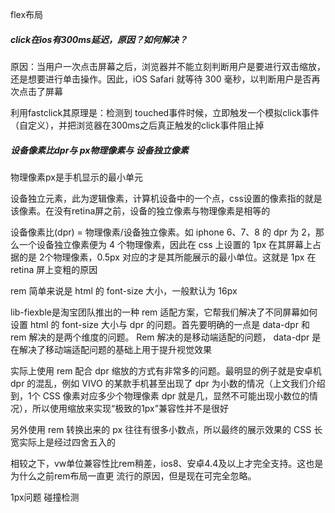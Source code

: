 flex布局

##### click在ios有300ms延迟，原因？如何解决？

原因：当用户一次点击屏幕之后，浏览器并不能立刻判断用户是要进行双击缩放，还是想要进行单击操作。因此，iOS Safari 就等待 300 毫秒，以判断用户是否再次点击了屏幕 

利用fastclick其原理是：检测到 touched事件时候，立即触发一个模拟click事件（自定义），并把浏览器在300ms之后真正触发的click事件阻止掉

##### 设备像素比dpr与 px物理像素与 设备独立像素

物理像素px是手机显示的最小单元

设备独立元素，此为逻辑像素，计算机设备中的一个点，css设置的像素指的就是该像素。在没有retina屏之前，设备的独立像素与物理像素是相等的

设备像素比(dpr) = 物理像素/设备独立像素。如 iphone 6、7、8 的 dpr 为 2，那么一个设备独立像素便为 4 个物理像素，因此在 css 上设置的 1px 在其屏幕上占据的是 2个物理像素，0.5px 对应的才是其所能展示的最小单位。这就是 1px 在 retina 屏上变粗的原因 

rem 简单来说是 html 的 font-size 大小，一般默认为 16px 

lib-fiexble是淘宝团队推出的一种 rem 适配方案，它帮我们解决了不同屏幕如何设置 html 的 font-size 大小与 dpr 的问题。首先要明确的一点是 data-dpr 和 rem 解决的是两个维度的问题。 Rem 解决的是移动端适配的问题， data-dpr 是在解决了移动端适配问题的基础上用于提升视觉效果 

实际上使用 rem 配合 dpr 缩放的方式有非常多的问题。最明显的例子就是安卓机 dpr 的混乱，例如 VIVO 的某款手机甚至出现了 dpr 为小数的情况（上文我们介绍到，1个 CSS 像素对应多少个物理像素 dpr 就是几，显然不可能出现小数位的情况），所以使用缩放来实现“极致的1px”兼容性并不是很好

 另外使用 rem 转换出来的 px 往往有很多小数点，所以最终的展示效果的 CSS 长宽实际上是经过四舍五入的 

 相较之下，vw单位兼容性比rem稍差，ios8、安卓4.4及以上才完全支持。这也是为什么之前rem布局一直更    流行的原因，但是现在可完全忽略。


1px问题
碰撞检测




 

 
